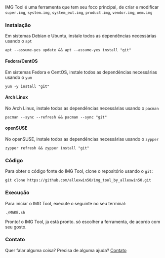 IMG Tool é uma ferramenta que tem seu foco principal, de criar e modificar `super.img`, `system.img`, `system_ext.img`, `product.img`, `vendor.img`, `oem.img`

### Instalação

Em sistemas Debian e Ubuntu, instale todos as dependências necessárias usando o `apt`

```
apt --assume-yes update && apt --assume-yes install "git"
```

#### Fedora/CentOS

Em sistemas Fedora e CentOS, instale todos as dependências necessárias usando o `yum`

```
yum -y install "git"
```

#### Arch Linux

No Arch Linux, instale todos as dependências necessárias usando o `pacman`

```
pacman --sync --refresh && pacman --sync "git"
```

#### openSUSE

No openSUSE, instale todos as dependências necessárias usando o `zypper`

```
zypper refresh && zypper install "git"
```

### Código

Para obter o código fonte do IMG Tool, clone o repositório usando o `git`:

```
git clone https://github.com/allexwin50/img_tool_by_allexwin50.git
```
### Execução

Para iniciar o IMG Tool, execute o seguinte no seu terminal:

```
./MAKE.sh
```

Pronto! o IMG Tool, ja está pronto. só escolher a ferramenta, de acordo com seu gosto.

### Contato

Quer falar alguma coisa? Precisa de alguma ajuda? [Contato](https://t.me/allexwin50)
